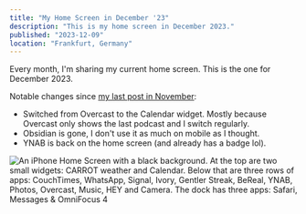 ```yaml
---
title: "My Home Screen in December '23"
description: "This is my home screen in December 2023."
published: "2023-12-09"
location: "Frankfurt, Germany"
---
```


Every month, I'm sharing my current home screen.
This is the one for December 2023.

<!-- more -->

Notable changes since [my last post in November](/blog/home-screen-november-2023):

- Switched from Overcast to the Calendar widget. Mostly because Overcast
  only shows the last podcast and I switch regularly.
- Obsidian is gone, I don't use it as much on mobile as I thought.
- YNAB is back on the home screen (and already has a badge lol).

<picture>
  <source srcset="/blog/home-screen-december-2023/home-screen.avif" type="image/avif" />
  <img class="article__homescreen_image" src="/blog/home-screen-december-2023/home-screen.png" alt="An iPhone Home Screen with a black background. At the top are two small widgets: CARROT weather and Calendar. Below that are three rows of apps: CouchTimes, WhatsApp, Signal, Ivory, Gentler Streak, BeReal, YNAB, Photos, Overcast, Music, HEY and Camera. The dock has three apps: Safari, Messages & OmniFocus 4" />
</picture>
